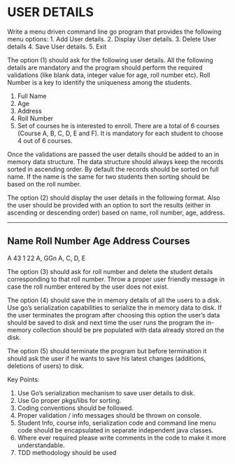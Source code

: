 <h1> USER DETAILS </h1>
Write a menu driven command line go program that provides the following menu options:
1.  Add User details.
2.  Display User details.
3.  Delete User details
4.  Save User details.
5.  Exit

The option (1) should ask for the following user details. All the following details are mandatory and the program should perform the required validations (like blank data, integer value for age, roll number etc). Roll Number is a key to identify the uniqueness among the students.
1.  Full Name
2.  Age
3.  Address
4.  Roll Number
5.  Set of courses he is interested to enroll. There are a total of 6 courses (Course A, B, C, D, E and F). It is mandatory for each student to choose 4 out of 6 courses.

Once the validations are passed the user details should be added to an in memory data structure. The data structure should always keep the records sorted in ascending order. By default the records should be sorted on full name. If the name is the same for two students then sorting should be based on the roll number.

The option (2) should display the user details in the following format. Also the user should be provided with an option to sort the results (either in ascending or descending order) based on name, roll number, age, address.

----------------------------------------------------------------------------------------------------------
Name    Roll Number                       Age                      Address                        Courses
---------------------------------------------------------------------------------------------------------- 
A            43                           1                        22 A, GGn                    A, C, D, E

The option (3) should ask for roll number and delete the student details corresponding to that roll number. Throw a proper user friendly message in case the roll number entered by the user does not exist.


The option (4) should save the in memory details of all the users to a disk. Use go’s serialization capabilities to serialize the in memory data to disk. If the user terminates the program after choosing this option the user’s data should be saved to disk and next time the user runs the program the in-memory collection should be pre populated with data already stored on the disk. 

The option (5) should terminate the program but before termination it should ask the user if he wants to save his latest changes (additions, deletions of users) to disk.

Key Points:
1.  Use Go’s serialization mechanism to save user details to disk.
2.  Use Go proper pkgs/libs  for sorting.
3.  Coding conventions should be followed.
4.  Proper validation / info messages should be thrown on console.
5.  Student Info, course info, serialization code and command line menu code should be encapsulated in    separate independent java classes.
6.  Where ever required please write comments in the code to make it more understandable.
7.  TDD methodology should be used
 

